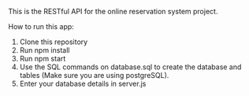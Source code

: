 This is the RESTful API for the online reservation system project.

How to run this app:

1. Clone this repository
2. Run npm install
3. Run npm start
4. Use the SQL commands on database.sql to create the database and tables (Make sure you are using postgreSQL).
5. Enter your database details in server.js
